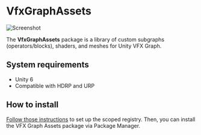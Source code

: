 VfxGraphAssets
==============

![Screenshot](https://github.com/user-attachments/assets/e361b2c5-045c-4625-b933-5bcbf2b38c18)

The **VfxGraphAssets** package is a library of custom subgraphs
(operators/blocks), shaders, and meshes for Unity VFX Graph.

System requirements
-------------------

- Unity 6
- Compatible with HDRP and URP

## How to install

[Follow those instructions] to set up the scoped registry. Then, you can install
the VFX Graph Assets package via Package Manager.

[Follow those instructions]:
  https://gist.github.com/keijiro/f8c7e8ff29bfe63d86b888901b82644c
